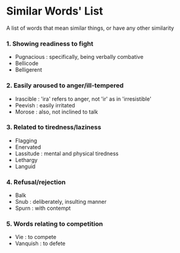 # Similar Words' List
A list of words that mean similar things, or have any other similarity

### 1. Showing readiness to fight
+ Pugnacious : specifically, being verbally combative
+ Bellicode
+ Belligerent

### 2. Easily aroused to anger/ill-tempered
+ Irascible : 'ira' refers to anger, not 'ir' as in 'irresistible'
+ Peevish : easily irritated
+ Morose : also, not inclined to talk

### 3. Related to tiredness/laziness
+ Flagging
+ Enervated
+ Lassitude : mental and physical tiredness
+ Lethargy
+ Languid

### 4. Refusal/rejection
+ Balk
+ Snub : deliberately, insulting manner
+ Spurn : with contempt

### 5. Words relating to competition
+ Vie : to compete
+ Vanquish : to defete